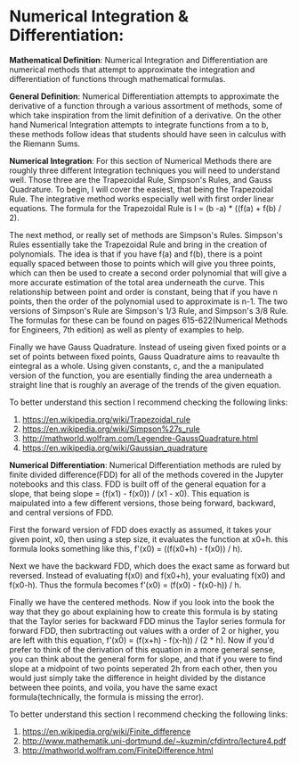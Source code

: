 # **Numerical  Integration & Differentiation**:
**Mathematical Definition**: Numerical Integration and Differentiation are numerical methods that attempt to approximate the integration and differentiation of functions through mathematical formulas. 

**General Definition**: Numerical Differentiation attempts to approximate the derivative of a function through a various assortment of methods, some of which take inspiration from the limit definition of a derivative. On the other hand Numerical Integration attempts to integrate functions from a to b, these methods follow ideas that students should have seen in calculus with the Riemann Sums. 

**Numerical Integration**: For this section of Numerical Methods there are roughly three different Integration techniques you will need to understand well. Those three are the Trapezoidal Rule, Simpson's Rules, and Gauss Quadrature. To begin, I will cover the easiest, that being the Trapezoidal Rule. The integrative method works especially well with first order linear equations. The formula for the Trapezoidal Rule is I = (b -a) * ((f(a) + f(b) / 2).

The next method, or really set of methods are Simpson's Rules. Simpson's Rules essentially take the Trapezoidal Rule and bring in the creation of polynomials. The idea is that if you have f(a) and f(b), there is a point equally spaced between those to points which will give you three points, which can then be used to create a second order polynomial that will give a more accurate estimation of the total area underneath the curve. This relationship between point and order is constant, being that if you have n points, then the order of the polynomial used to approximate is n-1. The two versions of Simpson's Rule are Simpson's 1/3 Rule, and Simpson's 3/8 Rule. The formulas for these can be found on pages 615-622(Numerical Methods for Engineers, 7th edition) as well as plenty of examples to help.

Finally we have Gauss Quadrature. Instead of useing given fixed points or a set of points between fixed points, Gauss Quadrature aims to reavaulte th eintegral as a whole. Using given constants, c, and the a manipulated version of the function, you are esentially finding the area underneath a straight line that is roughly an average of the trends of the given equation. 

  To better understand this section I recommend checking the following links:
1) https://en.wikipedia.org/wiki/Trapezoidal_rule
2) https://en.wikipedia.org/wiki/Simpson%27s_rule
3) http://mathworld.wolfram.com/Legendre-GaussQuadrature.html
4) https://en.wikipedia.org/wiki/Gaussian_quadrature

**Numerical Differentiation**: Numerical Differentiation methods are ruled by finite divided difference(FDD) for all of the methods covered in the Jupyter notebooks and this class. FDD is built off of the general equation for a slope, that being slope = (f(x1) - f(x0)) / (x1 - x0). This equation is maipulated into a few different versions, those being forward, backward, and central versions of FDD.

First the forward version of FDD does exactly as assumed, it takes your given point, x0, then using a step size, it evaluates the function at x0+h. this formula looks something like this, f'(x0) = ((f(x0+h) - f(x0)) / h). 

Next we have the backward FDD, which does the exact same as forward but reversed. Instead of evaluating f(x0) and f(x0+h), your evaluating f(x0) and f(x0-h). Thus the formula becomes f'(x0) = (f(x0) - f(x0-h)) / h.

Finally we have the centered methods. Now if you look into the book the way that they go about explaining how to create this formula is by stating that the Taylor series for backward FDD minus the Taylor series formula for forward FDD, then subrtracting out values with a order of 2 or higher, you are left with this equation, f'(x0) = (f(x+h) - f(x-h)) / (2 * h). Now if you'd prefer to think of the derivation of this equation in a more general sense, you can think about the general form for slope, and that if you were to find slope at a midpoint of two points seperated 2h from each other, then you would just simply take the difference in height divided by the distance between thee points, and voila, you have the same exact formula(technically, the formula is missing the error).

  To better understand this section I recommend checking the following links:
  1) https://en.wikipedia.org/wiki/Finite_difference
  2) http://www.mathematik.uni-dortmund.de/~kuzmin/cfdintro/lecture4.pdf
  3) http://mathworld.wolfram.com/FiniteDifference.html
  